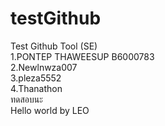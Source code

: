 ﻿# testGithub
Test Github Tool (SE)  
1.PONTEP THAWEESUP B6000783  
2.Newlnwza007  
3.pleza5552  
4.Thanathon  
ทดสอบนะ  
Hello world by LEO  
